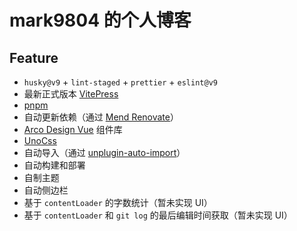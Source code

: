 # mark9804 的个人博客

## Feature

- `husky@v9` + `lint-staged` + `prettier` + `eslint@v9`
- 最新正式版本 [VitePress](https://vitepress.vuejs.org/)
- [pnpm](https://pnpm.io/)
- 自动更新依赖（通过 [Mend Renovate](https://www.mend.io/renovate-free/)）
- [Arco Design Vue](https://arco.design/vue/) 组件库
- [UnoCss](https://unocss.dev/)
- 自动导入（通过 [unplugin-auto-import](https://github.com/unplugin/unplugin-auto-import#readme)）
- 自动构建和部署
- 自制主题
- 自动侧边栏
- 基于 `contentLoader` 的字数统计（暂未实现 UI）
- 基于 `contentLoader` 和 `git log` 的最后编辑时间获取（暂未实现 UI）
